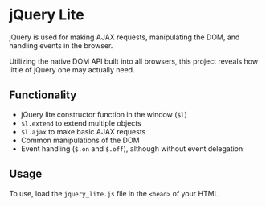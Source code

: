 # jQuery Lite

jQuery is used for making AJAX requests, manipulating the DOM, and handling events in the browser.

Utilizing the native DOM API built into all browsers, this project reveals how little of jQuery one may actually need.

## Functionality

- jQuery lite constructor function in the window (`$l`)
- `$l.extend` to extend multiple objects
- `$l.ajax` to make basic AJAX requests
- Common manipulations of the DOM
- Event handling (`$.on` and `$.off`), although without event delegation

## Usage

To use, load the `jquery_lite.js` file in the `<head>` of your HTML.
